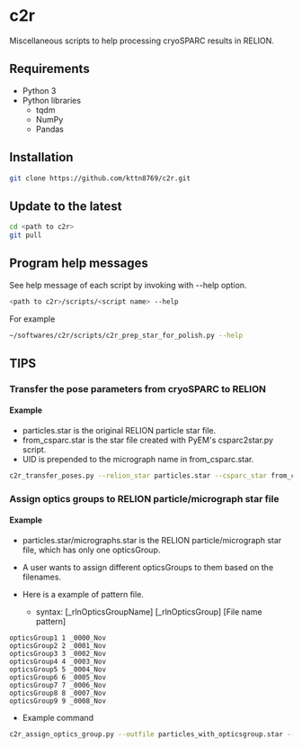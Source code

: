 # c2r
Miscellaneous scripts to help processing cryoSPARC results in RELION.

## Requirements
* Python 3
* Python libraries
  * tqdm
  * NumPy
  * Pandas

## Installation
```bash
git clone https://github.com/kttn8769/c2r.git
```

## Update to the latest
```bash
cd <path to c2r>
git pull
```

## Program help messages
See help message of each script by invoking with --help option.
```bash
<path to c2r>/scripts/<script name> --help
```

For example
```bash
~/softwares/c2r/scripts/c2r_prep_star_for_polish.py --help
```

## TIPS
### Transfer the pose parameters from cryoSPARC to RELION
#### Example
* particles.star is the original RELION particle star file.
* from_csparc.star is the star file created with PyEM's csparc2star.py script.
* UID is prepended to the micrograph name in from_csparc.star.
```bash
c2r_transfer_poses.py --relion_star particles.star --csparc_star from_csparc.star --out_star from_csparc_c2r.star --csparc_remove_uid
```

### Assign optics groups to RELION particle/micrograph star file
#### Example
* particles.star/micrographs.star is the RELION particle/micrograph star file, which has only one opticsGroup.
* A user wants to assign different opticsGroups to them based on the filenames.

* Here is a example of pattern file.
  * syntax: [_rlnOpticsGroupName] [_rlnOpticsGroup] [File name pattern]

```
opticsGroup1 1 _0000_Nov
opticsGroup2 2 _0001_Nov
opticsGroup3 3 _0002_Nov
opticsGroup4 4 _0003_Nov
opticsGroup5 5 _0004_Nov
opticsGroup6 6 _0005_Nov
opticsGroup7 7 _0006_Nov
opticsGroup8 8 _0007_Nov
opticsGroup9 9 _0008_Nov
```
 
* Example command
```bash
c2r_assign_optics_group.py --outfile particles_with_opticsgroup.star --infile particles.star --pattern_file optics_pattern.txt
```
